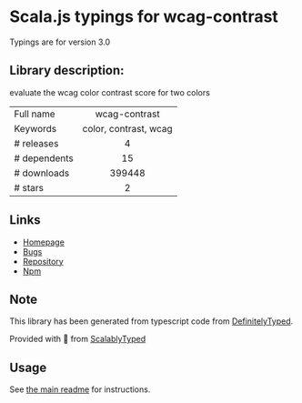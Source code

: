 
# Scala.js typings for wcag-contrast

Typings are for version 3.0

## Library description:
evaluate the wcag color contrast score for two colors

|                    |                 |
| ------------------ | :-------------: |
| Full name          | wcag-contrast |
| Keywords           | color, contrast, wcag |
| # releases         | 4 |
| # dependents       | 15 |
| # downloads        | 399448 |
| # stars            | 2 |

## Links
- [Homepage](https://github.com/tmcw/wcag-contrast#readme)
- [Bugs](https://github.com/tmcw/wcag-contrast/issues)
- [Repository](https://github.com/tmcw/wcag-contrast)
- [Npm](https://www.npmjs.com/package/wcag-contrast)
    


## Note
This library has been generated from typescript code from [DefinitelyTyped](https://definitelytyped.org).

Provided with :purple_heart: from [ScalablyTyped](https://github.com/oyvindberg/ScalablyTyped)

## Usage
See [the main readme](../../readme.md) for instructions.


